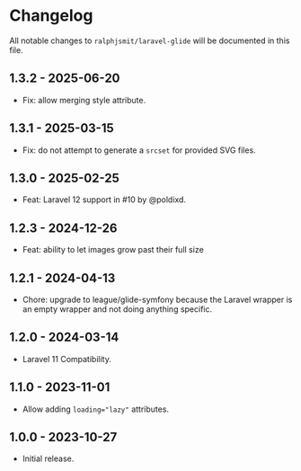# Changelog

All notable changes to `ralphjsmit/laravel-glide` will be documented in this file.

## 1.3.2 - 2025-06-20

- Fix: allow merging style attribute.

## 1.3.1 - 2025-03-15

- Fix: do not attempt to generate a `srcset` for provided SVG files.

## 1.3.0 - 2025-02-25

- Feat: Laravel 12 support in #10 by @poldixd.

## 1.2.3 - 2024-12-26

- Feat: ability to let images grow past their full size

## 1.2.1 - 2024-04-13

- Chore: upgrade to league/glide-symfony because the Laravel wrapper is an empty wrapper and not doing anything specific.

## 1.2.0 - 2024-03-14

- Laravel 11 Compatibility.

## 1.1.0 - 2023-11-01

- Allow adding `loading="lazy"` attributes.

## 1.0.0 - 2023-10-27

- Initial release.
